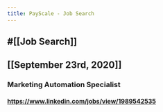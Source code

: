 ```yaml
---
title: PayScale - Job Search
---
```


## #[[Job Search]]

## 

## [[September 23rd, 2020]]
### Marketing Automation Specialist
#### https://www.linkedin.com/jobs/view/1989542535
